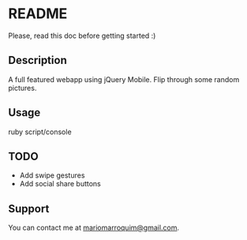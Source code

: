 README
======

Please, read this doc before getting started :)

Description
-----------

A full featured webapp using jQuery Mobile. Flip through some random pictures.

Usage
-----

ruby script/console

TODO
----

* Add swipe gestures
* Add social share buttons

Support
-------

You can contact me at mariomarroquim@gmail.com.

